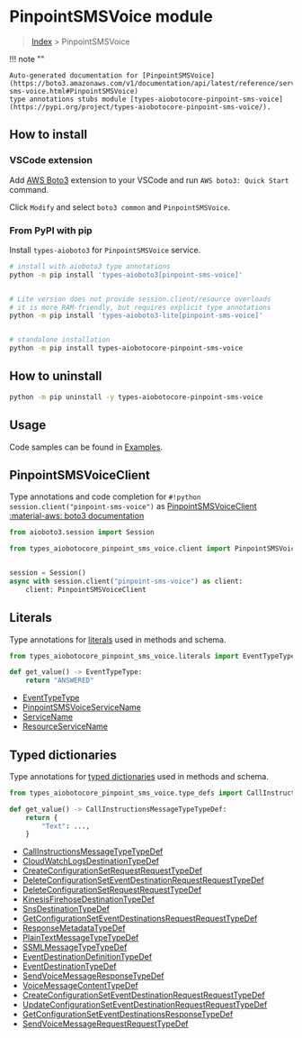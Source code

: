 # PinpointSMSVoice module

> [Index](../README.md) > PinpointSMSVoice


!!! note ""

    Auto-generated documentation for [PinpointSMSVoice](https://boto3.amazonaws.com/v1/documentation/api/latest/reference/services/pinpoint-sms-voice.html#PinpointSMSVoice)
    type annotations stubs module [types-aiobotocore-pinpoint-sms-voice](https://pypi.org/project/types-aiobotocore-pinpoint-sms-voice/).

## How to install

### VSCode extension

Add [AWS Boto3](https://marketplace.visualstudio.com/items?itemName=Boto3typed.boto3-ide)
extension to your VSCode and run `AWS boto3: Quick Start` command.

Click `Modify` and select `boto3 common` and `PinpointSMSVoice`.

### From PyPI with pip

Install `types-aioboto3` for `PinpointSMSVoice` service.

```bash
# install with aioboto3 type annotations
python -m pip install 'types-aioboto3[pinpoint-sms-voice]'


# Lite version does not provide session.client/resource overloads
# it is more RAM-friendly, but requires explicit type annotations
python -m pip install 'types-aioboto3-lite[pinpoint-sms-voice]'


# standalone installation
python -m pip install types-aiobotocore-pinpoint-sms-voice
```



## How to uninstall

```bash
python -m pip uninstall -y types-aiobotocore-pinpoint-sms-voice
```

## Usage

Code samples can be found in [Examples](./usage.md).

## PinpointSMSVoiceClient

Type annotations and code completion for  `#!python session.client("pinpoint-sms-voice")` as [PinpointSMSVoiceClient](./client.md)
[:material-aws: boto3 documentation](https://boto3.amazonaws.com/v1/documentation/api/latest/reference/services/pinpoint-sms-voice.html#PinpointSMSVoice.Client)

```python title="Usage example"
from aioboto3.session import Session

from types_aiobotocore_pinpoint_sms_voice.client import PinpointSMSVoiceClient


session = Session()
async with session.client("pinpoint-sms-voice") as client:
    client: PinpointSMSVoiceClient
```








## Literals

Type annotations for [literals](./literals.md) used in methods and schema.

```python title="Usage example"
from types_aiobotocore_pinpoint_sms_voice.literals import EventTypeType

def get_value() -> EventTypeType:
    return "ANSWERED"
```

- [EventTypeType](./literals.md#eventtypetype)
- [PinpointSMSVoiceServiceName](./literals.md#pinpointsmsvoiceservicename)
- [ServiceName](./literals.md#servicename)
- [ResourceServiceName](./literals.md#resourceservicename)




## Typed dictionaries

Type annotations for [typed dictionaries](./type_defs.md) used in methods and schema.

```python title="Usage example"
from types_aiobotocore_pinpoint_sms_voice.type_defs import CallInstructionsMessageTypeTypeDef

def get_value() -> CallInstructionsMessageTypeTypeDef:
    return {
        "Text": ...,
    }
```

- [CallInstructionsMessageTypeTypeDef](./type_defs.md#callinstructionsmessagetypetypedef)
- [CloudWatchLogsDestinationTypeDef](./type_defs.md#cloudwatchlogsdestinationtypedef)
- [CreateConfigurationSetRequestRequestTypeDef](./type_defs.md#createconfigurationsetrequestrequesttypedef)
- [DeleteConfigurationSetEventDestinationRequestRequestTypeDef](./type_defs.md#deleteconfigurationseteventdestinationrequestrequesttypedef)
- [DeleteConfigurationSetRequestRequestTypeDef](./type_defs.md#deleteconfigurationsetrequestrequesttypedef)
- [KinesisFirehoseDestinationTypeDef](./type_defs.md#kinesisfirehosedestinationtypedef)
- [SnsDestinationTypeDef](./type_defs.md#snsdestinationtypedef)
- [GetConfigurationSetEventDestinationsRequestRequestTypeDef](./type_defs.md#getconfigurationseteventdestinationsrequestrequesttypedef)
- [ResponseMetadataTypeDef](./type_defs.md#responsemetadatatypedef)
- [PlainTextMessageTypeTypeDef](./type_defs.md#plaintextmessagetypetypedef)
- [SSMLMessageTypeTypeDef](./type_defs.md#ssmlmessagetypetypedef)
- [EventDestinationDefinitionTypeDef](./type_defs.md#eventdestinationdefinitiontypedef)
- [EventDestinationTypeDef](./type_defs.md#eventdestinationtypedef)
- [SendVoiceMessageResponseTypeDef](./type_defs.md#sendvoicemessageresponsetypedef)
- [VoiceMessageContentTypeDef](./type_defs.md#voicemessagecontenttypedef)
- [CreateConfigurationSetEventDestinationRequestRequestTypeDef](./type_defs.md#createconfigurationseteventdestinationrequestrequesttypedef)
- [UpdateConfigurationSetEventDestinationRequestRequestTypeDef](./type_defs.md#updateconfigurationseteventdestinationrequestrequesttypedef)
- [GetConfigurationSetEventDestinationsResponseTypeDef](./type_defs.md#getconfigurationseteventdestinationsresponsetypedef)
- [SendVoiceMessageRequestRequestTypeDef](./type_defs.md#sendvoicemessagerequestrequesttypedef)

